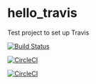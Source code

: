 # hello_travis
Test project to set up Travis

[![Build Status](https://travis-ci.com/gmillotyahoo/hello_travis.svg?branch=master)](https://travis-ci.com/gmillotyahoo/hello_travis)

[![CircleCI](https://circleci.com/gh/guillaumemillot/hello_travis/tree/branch-2.svg?style=svg)](https://circleci.com/gh/guillaumemillot/hello_travis/tree/branch-2)

[![CircleCI](https://circleci.com/gh/guillaumemillot/hello_travis_2/tree/master.svg?style=svg)](https://circleci.com/gh/guillaumemillot/hello_travis_2/tree/master)
